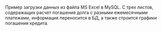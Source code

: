 Пример загрузки данных из файла MS Excel в MySQL. С трех листов, содеражащих расчет погашения долга с разными ежемесячными платежами,
информация переносится в БД, а также строится графики погашения кредита.
